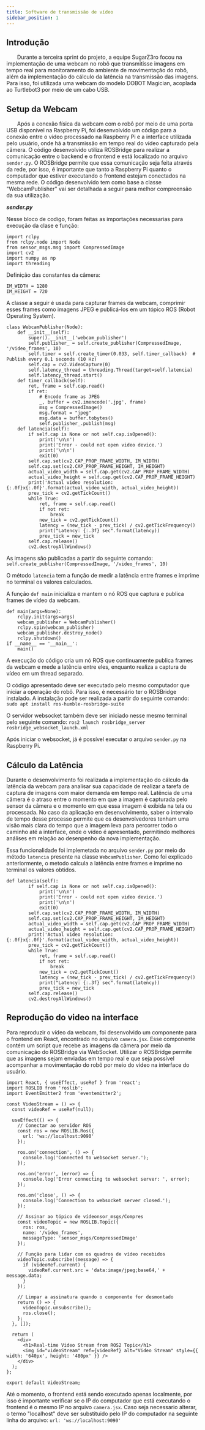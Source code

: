 ```yaml
---
title: Software de transmissão de vídeo
sidebar_position: 1
---
```

## Introdução
&emsp;&emsp;Durante a terceira sprint do projeto, a equipe SugarZ3ro focou na implementação de uma webcam no robô que transmitisse imagens em tempo real para monitoramento do ambiente de movimentação do robô, além da implementação do cálculo da latência na transmissão das imagens. Para isso, foi utilizada uma webcam do modelo DOBOT Magician, acoplada ao Turtlebot3 por meio de um cabo USB.

## Setup da Webcam
&emsp;&emsp;Após a conexão física da webcam com o robô por meio de uma porta USB disponível na Raspberry Pi, foi desenvolvido um código para a conexão entre o vídeo processado na Raspberry Pi e a interface utilizada pelo usuário, onde há a transmissão em tempo real do vídeo capturado pela câmera. O código desenvolvido utiliza ROSBridge para realizar a comunicação entre o backend e o frontend e está localizado no arquivo `sender.py`. O ROSBridge permite que essa comunicação seja feita através da rede, por isso, é importante que tanto a Raspberry Pi quanto o computador que estiver executando o frontend estejam conectados na mesma rede. O código desenvolvido tem como base a classe "WebcamPublisher" vai ser detalhada a seguir para melhor compreensão da sua utilização.

***sender.py***

Nesse bloco de codigo, foram feitas as importações necessarias para execução da clase e função:
```
import rclpy
from rclpy.node import Node
from sensor_msgs.msg import CompressedImage
import cv2
import numpy as np
import threading
```
Definição das constantes da câmera:
```
IM_WIDTH = 1280
IM_HEIGHT = 720
```
A classe a seguir é usada para capturar frames da webcam, comprimir esses frames como imagens JPEG e publicá-los em um tópico ROS (Robot Operating System).
```
class WebcamPublisher(Node):
    def __init__(self):
        super().__init__('webcam_publisher')
        self.publisher_ = self.create_publisher(CompressedImage, '/video_frames', 10)
        self.timer = self.create_timer(0.033, self.timer_callback)  # Publish every 0.1 seconds (10 Hz)
        self.cap = cv2.VideoCapture(0)
        self.latency_thread = threading.Thread(target=self.latencia)
        self.latency_thread.start()
    def timer_callback(self):
        ret, frame = self.cap.read()
        if ret:
            # Encode frame as JPEG
            _, buffer = cv2.imencode('.jpg', frame)
            msg = CompressedImage()
            msg.format = "jpeg"
            msg.data = buffer.tobytes()
            self.publisher_.publish(msg)
    def latencia(self):
        if self.cap is None or not self.cap.isOpened():
            print('\n\n')
            print('Error - could not open video device.')
            print('\n\n')
            exit(0)
        self.cap.set(cv2.CAP_PROP_FRAME_WIDTH, IM_WIDTH)
        self.cap.set(cv2.CAP_PROP_FRAME_HEIGHT, IM_HEIGHT)
        actual_video_width = self.cap.get(cv2.CAP_PROP_FRAME_WIDTH)
        actual_video_height = self.cap.get(cv2.CAP_PROP_FRAME_HEIGHT)
        print('Actual video resolution: {:.0f}x{:.0f}'.format(actual_video_width, actual_video_height))
        prev_tick = cv2.getTickCount()
        while True:
            ret, frame = self.cap.read()
            if not ret:
                break
            new_tick = cv2.getTickCount()
            latency = (new_tick - prev_tick) / cv2.getTickFrequency()
            print("Latency: {:.3f} sec".format(latency))
            prev_tick = new_tick
        self.cap.release()
        cv2.destroyAllWindows()

```

As imagens são publicadas a partir do seguinte comando:
```self.create_publisher(CompressedImage, '/video_frames', 10)```

O método `latencia` tem a função de medir a latência entre frames e imprime no terminal os valores calculados.

A função `def main`  inicializa e mantem o nó ROS que captura e publica frames de vídeo da webcam.
```
def main(args=None):
    rclpy.init(args=args)
    webcam_publisher = WebcamPublisher()
    rclpy.spin(webcam_publisher)
    webcam_publisher.destroy_node()
    rclpy.shutdown()
if __name__ == '__main__':
    main()
```
A execução do código cria um nó ROS que continuamente publica frames da webcam e mede a latência entre eles, enquanto realiza a captura de vídeo em um thread separado.

O código apresentado deve ser executado pelo mesmo computador que iniciar a operação do robô. Para isso, é necessário ter o ROSBridge instalado. A instalação pode ser realizada a partir do seguinte comando:
`sudo apt install ros-humble-rosbridge-suite`

O servidor websocket também deve ser iniciado nesse mesmo terminal pelo seguinte comando:
`ros2 launch rosbridge_server rosbridge_websocket_launch.xml`

Após iniciar o websocket, já é possível executar o arquivo `sender.py` na Raspberry Pi.

## Cálculo da Latência

Durante o desenvolvimento foi realizada a implementação do cálculo da latência da webcam para analisar sua capacidade de realizar a tarefa de captura de imagens com maior demanda em tempo real. Latência de uma câmera é o atraso entre o momento em que a imagem é capturada pelo sensor da câmera e o momento em que essa imagem é exibida na tela ou processada. No caso da aplicação em desenvolvimento, saber o intervalo de tempo desse processo permite que os desenvolvedores tenham uma visão mais clara do tempo que a imagem leva para percorrer todo o caminho até a interface, onde o vídeo é apresentado, permitindo melhores análises em relação ao desenpenho da nova implementação. 

Essa funcionalidade foi implemetada no arquivo `sender.py` por meio do método `latencia` presente na classe `WebcamPublisher`. Como foi explicado anteriormente, o metodo calcula a latência entre frames e imprime no terminal os valores obtidos. 

```
def latencia(self):
        if self.cap is None or not self.cap.isOpened():
            print('\n\n')
            print('Error - could not open video device.')
            print('\n\n')
            exit(0)
        self.cap.set(cv2.CAP_PROP_FRAME_WIDTH, IM_WIDTH)
        self.cap.set(cv2.CAP_PROP_FRAME_HEIGHT, IM_HEIGHT)
        actual_video_width = self.cap.get(cv2.CAP_PROP_FRAME_WIDTH)
        actual_video_height = self.cap.get(cv2.CAP_PROP_FRAME_HEIGHT)
        print('Actual video resolution: {:.0f}x{:.0f}'.format(actual_video_width, actual_video_height))
        prev_tick = cv2.getTickCount()
        while True:
            ret, frame = self.cap.read()
            if not ret:
                break
            new_tick = cv2.getTickCount()
            latency = (new_tick - prev_tick) / cv2.getTickFrequency()
            print("Latency: {:.3f} sec".format(latency))
            prev_tick = new_tick
        self.cap.release()
        cv2.destroyAllWindows()
```


## Reprodução do video na interface

Para reproduzir o vídeo da webcam, foi desenvolvido um componente para o frontend em React, encontrado no arquivo `camera.jsx`. Esse componente contém um script que recebe as imagens da câmera por meio da comunicação do ROSBridge via WebSocket. Utilizar o ROSBridge permite que as imagens sejam enviadas em tempo real e que seja possível acompanhar a movimentação do robô por meio do vídeo na interface do usuário.

```
import React, { useEffect, useRef } from 'react';
import ROSLIB from 'roslib';
import EventEmitter2 from 'eventemitter2';

const VideoStream = () => {
  const videoRef = useRef(null);

  useEffect(() => {
    // Conectar ao servidor ROS
    const ros = new ROSLIB.Ros({
      url: 'ws://localhost:9090'
    });

    ros.on('connection', () => {
      console.log('Connected to websocket server.');
    });

    ros.on('error', (error) => {
      console.log('Error connecting to websocket server: ', error);
    }); 

    ros.on('close', () => {
      console.log('Connection to websocket server closed.');
    });

    // Assinar ao tópico de vídeonsor_msgs/Compres
    const videoTopic = new ROSLIB.Topic({
      ros: ros,
      name: '/video_frames',
      messageType: 'sensor_msgs/CompressedImage'
    });

    // Função para lidar com os quadros de vídeo recebidos
    videoTopic.subscribe((message) => {
      if (videoRef.current) {
        videoRef.current.src = 'data:image/jpeg;base64,' + message.data;
      }
    });

    // Limpar a assinatura quando o componente for desmontado
    return () => {
      videoTopic.unsubscribe();
      ros.close();
    };
  }, []);

  return (
    <div>
      <h1>Real-time Video Stream from ROS2 Topic</h1>
      <img id="videoStream" ref={videoRef} alt="Video Stream" style={{ width: '640px', height: '480px' }} />
    </div>
  );
};

export default VideoStream;
```

Até o momento, o frontend está sendo executado apenas localmente, por isso é importante verificar se o IP do computador que está executando o frontend é o mesmo IP no arquivo ``camera.jsx``. Caso seja necessario alterar, o termo "localhost" deve ser substituido pelo IP do computador na seguinte linha do arquivo: `` url: 'ws://localhost:9090' `` 